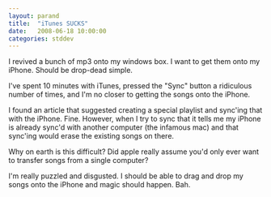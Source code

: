```yaml
---
layout: parand
title:  "iTunes SUCKS"
date:   2008-06-18 10:00:00
categories: stddev
---
```

I revived a bunch of mp3 onto my windows box. I want to get them onto my iPhone. Should be drop-dead simple.

I've spent 10 minutes with iTunes, pressed the "Sync" button a ridiculous number of times, and I'm no closer to getting the songs onto the iPhone.

I found an article that suggested creating a special playlist and sync'ing that with the iPhone. Fine. However, when I try to sync that it tells me my iPhone is already sync'd with another computer \(the infamous mac\) and that sync'ing would erase the existing songs on there.

Why on earth is this difficult? Did apple really assume you'd only ever want to transfer songs from a single computer?

I'm really puzzled and disgusted. I should be able to drag and drop my songs onto the iPhone and magic should happen. Bah.
